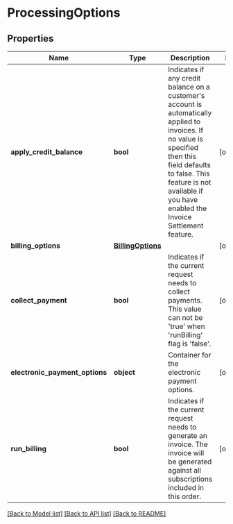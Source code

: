 # ProcessingOptions

## Properties
Name | Type | Description | Notes
------------ | ------------- | ------------- | -------------
**apply_credit_balance** | **bool** | Indicates if any credit balance on a customer&#x27;s account is automatically applied to invoices. If no value is specified then this field defaults to false. This feature is not available if you have enabled the Invoice Settlement feature. | [optional] 
**billing_options** | [**BillingOptions**](BillingOptions.md) |  | [optional] 
**collect_payment** | **bool** | Indicates if the current request needs to collect payments. This value can not be &#x27;true&#x27; when &#x27;runBilling&#x27; flag is &#x27;false&#x27;. | [optional] 
**electronic_payment_options** | **object** | Container for the electronic payment options. | [optional] 
**run_billing** | **bool** | Indicates if the current request needs to generate an invoice. The invoice will be generated against all subscriptions included in this order. | [optional] 

[[Back to Model list]](../README.md#documentation-for-models) [[Back to API list]](../README.md#documentation-for-api-endpoints) [[Back to README]](../README.md)

